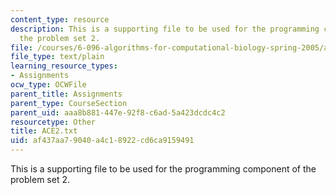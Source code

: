 ```yaml
---
content_type: resource
description: This is a supporting file to be used for the programming component of
  the problem set 2.
file: /courses/6-096-algorithms-for-computational-biology-spring-2005/af437aa79040a4c18922cd6ca9159491_ACE2.txt
file_type: text/plain
learning_resource_types:
- Assignments
ocw_type: OCWFile
parent_title: Assignments
parent_type: CourseSection
parent_uid: aaa8b881-447e-92f8-c6ad-5a423dcdc4c2
resourcetype: Other
title: ACE2.txt
uid: af437aa7-9040-a4c1-8922-cd6ca9159491
---
```

This is a supporting file to be used for the programming component of the problem set 2.

